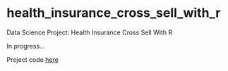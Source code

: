 # health_insurance_cross_sell_with_r
Data Science Project: Health Insurance Cross Sell With R

In progress...

Project code [here](https://rpubs.com/cleversonfdo/data_science_with_r)
